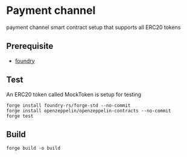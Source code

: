 # Payment channel
payment channel smart contract setup that supports all ERC20 tokens

## Prerequisite

* [foundry](https://book.getfoundry.sh/)

## Test
An ERC20 token called MockToken is setup for testing
```
forge install foundry-rs/forge-std --no-commit
forge install openzeppelin/openzeppelin-contracts --no-commit
forge test
```

## Build 

```
forge build -o build
```
